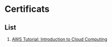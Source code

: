 # Certificats

## List
1) [AWS Tutorial: Introduction to Cloud Computing](https://www.edureka.co/blog/amazon-aws-tutorial/)
